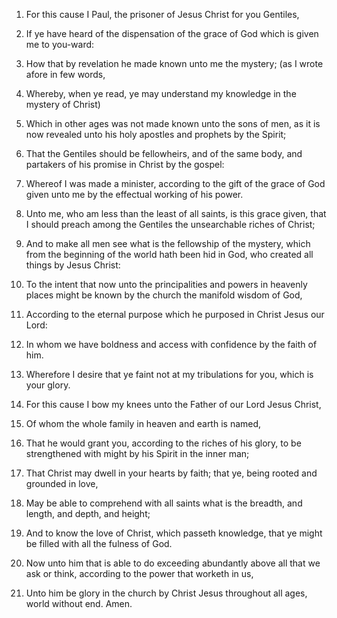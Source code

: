 1. For this cause I Paul, the prisoner of Jesus Christ for you
Gentiles,

2. If ye have heard of the dispensation of the grace of God
which is given me to you-ward:

3. How that by revelation he made
known unto me the mystery; (as I wrote afore in few words,

4. Whereby, when ye read, ye may understand my knowledge in the mystery
of Christ)

5. Which in other ages was not made known unto the sons of
men, as it is now revealed unto his holy apostles and prophets by the
Spirit;

6. That the Gentiles should be fellowheirs, and of the same
body, and partakers of his promise in Christ by the gospel:

7. Whereof I was made a minister, according to the gift of the grace of
God given unto me by the effectual working of his power.

8. Unto me, who am less than the least of all saints, is this grace
given, that I should preach among the Gentiles the unsearchable riches
of Christ;

9. And to make all men see what is the fellowship of the
mystery, which from the beginning of the world hath been hid in God,
who created all things by Jesus Christ:

10. To the intent that now
unto the principalities and powers in heavenly places might be known
by the church the manifold wisdom of God,

11. According to the
eternal purpose which he purposed in Christ Jesus our Lord:

12. In
whom we have boldness and access with confidence by the faith of him.

13. Wherefore I desire that ye faint not at my tribulations for you,
which is your glory.

14. For this cause I bow my knees unto the Father of our Lord Jesus
Christ,

15. Of whom the whole family in heaven and earth is named,

16. That he would grant you, according to the riches of his glory, to
be strengthened with might by his Spirit in the inner man;

17. That
Christ may dwell in your hearts by faith; that ye, being rooted and
grounded in love,

18. May be able to comprehend with all saints what
is the breadth, and length, and depth, and height;

19. And to know
the love of Christ, which passeth knowledge, that ye might be filled
with all the fulness of God.

20. Now unto him that is able to do exceeding abundantly above all
that we ask or think, according to the power that worketh in us,

21. Unto him be glory in the church by Christ Jesus throughout all ages,
world without end. Amen.